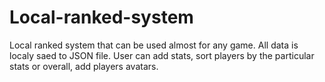 # Local-ranked-system
Local ranked system that can be used almost for any game. All data is localy saed to JSON file. User can add stats, sort players by the particular stats or overall, add players avatars.
